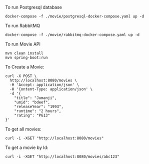 
To run Postgresql database
```
docker-compose -f ./movie/postgresql-docker-compose.yaml up -d

```

To run RabbitMQ
```
docker-compose -f ./movie/rabbitmq-docker-compose.yaml up -d

```


To run Movie API

```
mvn clean install
mvn spring-boot:run
```

To Create a Movie:

```
curl -X POST \
  http://localhost:8080/movies \
  -H 'Accept: application/json' \
  -H 'Content-Type: application/json' \
  -d '{
    "title": "Jumanji",
    "umid": "bdeef",
    "releaseYear": "1993",
    "runtime": "2 hours",
    "rating": "PG13"
}'
```

To get all movies:

```
curl -i -XGET "http://localhost:8080/movies"
```

To get a movie by Id:

```
curl -i -XGET "http://localhost:8080/movies/abc123"
```

